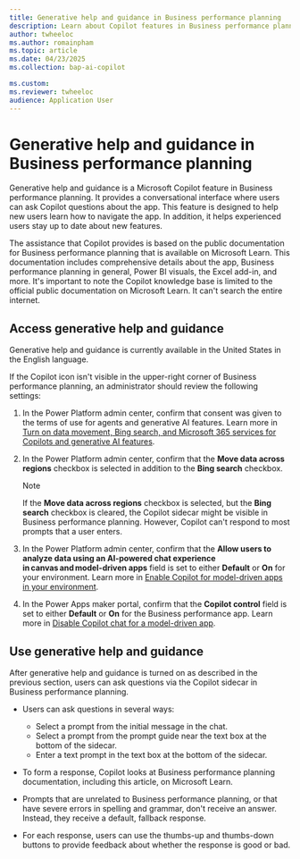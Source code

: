 ```yaml
---
title: Generative help and guidance in Business performance planning 
description: Learn about Copilot features in Business performance planning.
author: twheeloc
ms.author: romainpham
ms.topic: article
ms.date: 04/23/2025
ms.collection: bap-ai-copilot

ms.custom:
ms.reviewer: twheeloc 
audience: Application User
---
```


# Generative help and guidance in Business performance planning

Generative help and guidance is a Microsoft Copilot feature in Business performance planning. It provides a conversational interface where users can ask Copilot questions about the app. This feature is designed to help new users learn how to navigate the app. In addition, it helps experienced users stay up to date about new features.

The assistance that Copilot provides is based on the public documentation for Business performance planning that is available on Microsoft Learn. This documentation includes comprehensive details about the app, Business performance planning in general, Power BI visuals, the Excel add-in, and more. It's important to note the Copilot knowledge base is limited to the official public documentation on Microsoft Learn. It can't search the entire internet.

## Access generative help and guidance

Generative help and guidance is currently available in the United States in the English language.

If the Copilot icon isn't visible in the upper-right corner of Business performance planning, an administrator should review the following settings:

1. In the Power Platform admin center, confirm that consent was given to the terms of use for agents and generative AI features. Learn more in [Turn on data movement, Bing search, and Microsoft 365 services for Copilots and generative AI features](/power-platform/admin/geographical-availability-copilot#turn-on-data-movement-bing-search-and-microsoft-365-services-for-copilots-and-generative-ai-features).
1. In the Power Platform admin center, confirm that the **Move data across regions** checkbox is selected in addition to the **Bing search** checkbox.

    > [!NOTE]
    > If the **Move data across regions** checkbox is selected, but the **Bing search** checkbox is cleared, the Copilot sidecar might be visible in Business performance planning. However, Copilot can't respond to most prompts that a user enters.

1. In the Power Platform admin center, confirm that the **Allow users to analyze data using an AI-powered chat experience in canvas and model-driven apps** field is set to either **Default** or **On** for your environment. Learn more in [Enable Copilot for model-driven apps in your environment](/power-apps/maker/model-driven-apps/add-ai-copilot#enable-copilot-for-model-driven-apps-feature-for-your-environment).
1. In the Power Apps maker portal, confirm that the **Copilot control** field is set to either **Default** or **On** for the Business performance app. Learn more in [Disable Copilot chat for a model-driven app](/power-apps/maker/model-driven-apps/add-ai-copilot#disable-copilot-chat-for-a-model-driven-app).

## Use generative help and guidance

After generative help and guidance is turned on as described in the previous section, users can ask questions via the Copilot sidecar in Business performance planning.

- Users can ask questions in several ways:

    - Select a prompt from the initial message in the chat.
    - Select a prompt from the prompt guide near the text box at the bottom of the sidecar.
    - Enter a text prompt in the text box at the bottom of the sidecar.

- To form a response, Copilot looks at Business performance planning documentation, including this article, on Microsoft Learn.
- Prompts that are unrelated to Business performance planning, or that have severe errors in spelling and grammar, don't receive an answer. Instead, they receive a default, fallback response.
- For each response, users can use the thumbs-up and thumbs-down buttons to provide feedback about whether the response is good or bad.

